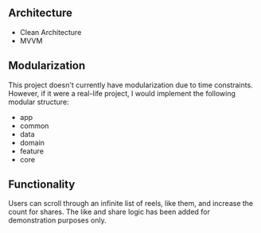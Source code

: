 ## Architecture
- Clean Architecture
- MVVM

## Modularization
This project doesn't currently have modularization due to time constraints. However, if it were a real-life project, I would implement the following modular structure:
- app
- common
- data
- domain
- feature
- core

## Functionality
Users can scroll through an infinite list of reels, like them, and increase the count for shares. The like and share logic has been added for demonstration purposes only.
